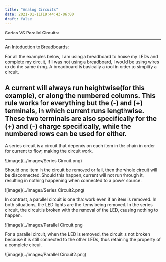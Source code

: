 ```yaml
---
title: "Analog Circuits"
date: 2021-01-11T19:44:43-06:00
draft: false
---
```



Series VS Parallel Circuits:

-----------
An Intoduction to Breadboards:

For all the examples below, I am using a breadboard to house my LEDs and complete my circuit, if I was not using
a breadboard, I would be using wires to do the same thing. A breadboard is basically a tool in order to simplify a circuit.

A current will always run heightwise(for this example), or along the numbered columns. This rule works for everything but
the (-) and (+) terminals, in which current runs lengthwise. These two terminals are also specifically for the (+) and (-) charge specifically,
while the numbered rows can be used for either.
----------- 

A series circuit is a circuit that depends on each item in the chain in order for current to flow, making the circuit work.

![image](../images/Series Circuit.png)

Should one item in the circuit be removed or fail, then the whole circuit will be disconnected.
Should this happen, current will not run through it, resulting in nothing happening when connected to a power source.

![image](../images/Series Circuit2.png)

In contrast, a parallel circuit is one that work even if an item is removed. In both situations, the LED lights are the items
being removed. In the series circuit, the circuit is broken with the removal of the LED, causing nothing to happen.

![image](../images/Parallel Circuit.png)

For a parallel circuit, when the LED is removed, the circuit is not broken because it is still connected to the other LEDs,
thus retaining the property of a complete circuit.

![image](../images/Parallel Circuit2.png)
